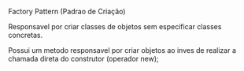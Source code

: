 Factory Pattern (Padrao de Criação)

Responsavel por criar classes de objetos sem especificar classes concretas.

Possui um metodo responsavel por criar objetos ao inves de realizar a chamada direta do construtor (operador new);